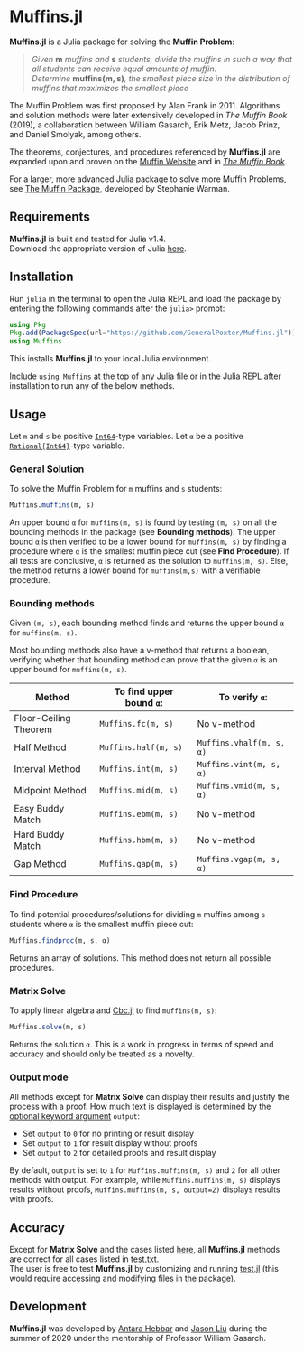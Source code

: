 # Muffins.jl
**Muffins.jl** is a Julia package for solving the **Muffin Problem**:
> *Given* __m__ *muffins and* __s__ *students, divide the muffins in such a way that all students can receive equal amounts of muffin.  
> Determine* __muffins(m, s)__*, the smallest piece size in the distribution of muffins that maximizes the smallest piece*

The Muffin Problem was first proposed by Alan Frank in 2011. Algorithms and solution methods were later extensively developed in *The Muffin Book* (2019), a collaboration between William Gasarch, Erik Metz, Jacob Prinz, and Daniel Smolyak, among others.

The theorems, conjectures, and procedures referenced by **Muffins.jl** are expanded upon and proven on the [Muffin Website](https://www.cs.umd.edu/users/gasarch/MUFFINS/muffins.html) and in *[The Muffin Book](https://books.google.com/books?id=pdrrDwAAQBAJ)*.

For a larger, more advanced Julia package to solve more Muffin Problems, see [The Muffin Package](https://github.com/swarman2/The-Muffin-Package), developed by Stephanie Warman.

## Requirements
**Muffins.jl** is built and tested for Julia v1.4.  
Download the appropriate version of Julia [here](https://julialang.org/downloads/).

## Installation
Run `julia` in the terminal to open the Julia REPL and load the package by entering the following commands after the `julia>` prompt:

```julia
using Pkg
Pkg.add(PackageSpec(url="https://github.com/GeneralPoxter/Muffins.jl"))
using Muffins
```

This installs **Muffins.jl** to your local Julia environment.

Include `using Muffins` at the top of any Julia file or in the Julia REPL after installation to run any of the below methods.

## Usage
Let `m` and `s` be positive [`Int64`](https://docs.julialang.org/en/v1/manual/integers-and-floating-point-numbers/#Integers-1)-type variables. Let `α` be a positive [`Rational{Int64}`](https://docs.julialang.org/en/v1/manual/complex-and-rational-numbers/#Rational-Numbers-1)-type variable.

### General Solution
To solve the Muffin Problem for `m` muffins and `s` students:
```julia
Muffins.muffins(m, s)
```  
An upper bound `α` for `muffins(m, s)` is found by testing `(m, s)` on all the bounding methods in the package (see **Bounding methods**). The upper bound `α` is then verified to be a lower bound for `muffins(m, s)` by finding a procedure where `α` is the smallest muffin piece cut (see **Find Procedure**). If all tests are conclusive, `α` is returned as the solution to `muffins(m, s)`. Else, the method returns a lower bound for `muffins(m,s)` with a verifiable procedure.

### Bounding methods
Given `(m, s)`, each bounding method finds and returns the upper bound `α` for `muffins(m, s)`.

Most bounding methods also have a v-method that returns a boolean, verifying whether that bounding method can prove that the given `α` is an upper bound for `muffins(m, s)`.

| Method                | To find upper bound `α`: | To verify `α`:           |
| --------------------- | ------------------------ | ------------------------ |
| Floor-Ceiling Theorem | `Muffins.fc(m, s)`       | No v-method              |
| Half Method           | `Muffins.half(m, s)`     | `Muffins.vhalf(m, s, α)` |
| Interval Method       | `Muffins.int(m, s)`      | `Muffins.vint(m, s, α)`  |
| Midpoint Method       | `Muffins.mid(m, s)`      | `Muffins.vmid(m, s, α)`  |
| Easy Buddy Match      | `Muffins.ebm(m, s)`      | No v-method              |
| Hard Buddy Match      | `Muffins.hbm(m, s)`      | No v-method              |
| Gap Method            | `Muffins.gap(m, s)`      | `Muffins.vgap(m, s, α)`  |

### Find Procedure
To find potential procedures/solutions for dividing `m` muffins among `s` students where `α` is the smallest muffin piece cut:
```julia
Muffins.findproc(m, s, α)
```
Returns an array of solutions. This method does not return all possible procedures.

### Matrix Solve
To apply linear algebra and [Cbc.jl](https://github.com/jump-dev/Cbc.jl) to find `muffins(m, s)`:
```julia
Muffins.solve(m, s)
```
Returns the solution `α`. This is a work in progress in terms of speed and accuracy and should only be treated as a novelty.

### Output mode
All methods except for **Matrix Solve** can display their results and justify the process with a proof. How much text is displayed is determined by the [optional keyword argument](https://docs.julialang.org/en/v1/manual/functions/#Keyword-Arguments-1) `output`:

+ Set `output` to `0` for no printing or result display
+ Set `output` to `1` for result display without proofs
+ Set `output` to `2` for detailed proofs and result display  

By default, `output` is set to `1` for `Muffins.muffins(m, s)` and `2` for all other methods with output.
For example, while `Muffins.muffins(m, s)` displays results without proofs, `Muffins.muffins(m, s, output=2)` displays results with proofs.

## Accuracy
Except for **Matrix Solve** and the cases listed [here](https://docs.google.com/spreadsheets/d/1ruZvlS14-7J_UREqOEvMM_SHVeAgZnEUP0GWayFXHf0/edit?usp=sharing), all **Muffins.jl** methods are correct for all cases listed in [test.txt](src/test.txt).  
The user is free to test **Muffins.jl** by customizing and running [test.jl](src/test.jl) (this would require accessing and modifying files in the package).

## Development
**Muffins.jl** was developed by [Antara Hebbar](https://github.com/antarahebbar) and [Jason Liu](https://github.com/GeneralPoxter) during the summer of 2020 under the mentorship of Professor William Gasarch.

